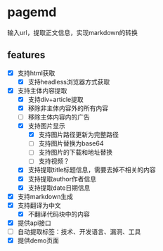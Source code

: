 # pagemd
输入url，提取正文信息，实现markdown的转换

## features
- [x] 支持html获取
  - [x] 支持headless浏览器方式获取
- [x] 支持主体内容提取
  - [x] 支持div+article提取 
  - [x] 移除非主体内容外的所有内容
  - [ ] 移除主体内容内的广告
  - [x] 支持图片显示
    - [x] 支持图片路径更新为完整路径
    - [ ] 支持图片替换为base64
    - [ ] 支持图片的下载和地址替换
    - [ ] 支持视频？
  - [x] 支持提取title标题信息，需要去掉不相关的内容
  - [x] 支持提取author作者信息
  - [x] 支持提取date日期信息
- [x] 支持markdown生成
- [x] 支持翻译为中文
  - [x] 不翻译代码块中的内容
- [x] 提供api接口
- [ ] 自动提取标签：技术、开发语言、漏洞、工具
- [x] 提供demo页面